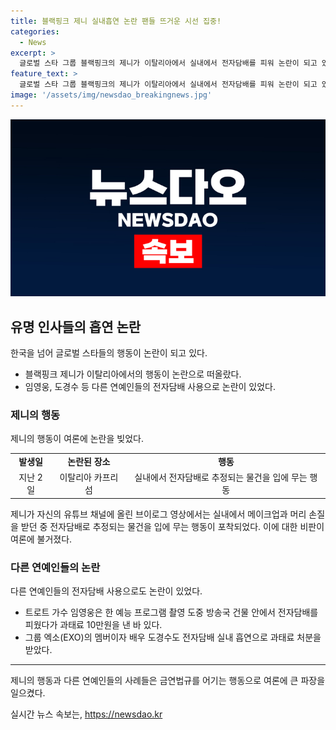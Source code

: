 ```yaml
---
title: 블랙핑크 제니 실내흡연 논란 팬들 뜨거운 시선 집중!
categories:
  - News
excerpt: >
  글로벌 스타 그룹 블랙핑크의 제니가 이탈리아에서 실내에서 전자담배를 피워 논란이 되고 있습니다. 이는 자신의 유튜브 채널에 올린 영상에 나온 장면으로, 관련 장면들은 현재 삭제된 상태입니다. 이에 대한 한 누리꾼은 주이탈리아 대한민국 대사관에 조사를 요청하는 민원을 올렸으며, 전자담배를 피운 것으로 인한 과태료 부과 사례 등과 연관지어 많은 관심과 논란을 불러일으키고 있습니다.
feature_text: >
  글로벌 스타 그룹 블랙핑크의 제니가 이탈리아에서 실내에서 전자담배를 피워 논란이 되고 있습니다. 이는 자신의 유튜브 채널에 올린 영상에 나온 장면으로, 관련 장면들은 현재 삭제된 상태입니다. 이에 대한 한 누리꾼은 주이탈리아 대한민국 대사관에 조사를 요청하는 민원을 올렸으며, 전자담배를 피운 것으로 인한 과태료 부과 사례 등과 연관지어 많은 관심과 논란을 불러일으키고 있습니다.
image: '/assets/img/newsdao_breakingnews.jpg'
---
```


<p><img src="/assets/img/newsdao_breakingnews.jpg" alt="firstkoreanews 속보" /></p>

<h2 data-ke-size="size26">유명 인사들의 흡연 논란</h2>

<p data-ke-size="size16">한국을 넘어 글로벌 스타들의 행동이 논란이 되고 있다.</p>

<ul>
    <li>블랙핑크 제니가 이탈리아에서의 행동이 논란으로 떠올랐다.</li>
    <li>임영웅, 도경수 등 다른 연예인들의 전자담배 사용으로 논란이 있었다.</li>
</ul>

<h3>제니의 행동</h3>

<p data-ke-size="size16">제니의 행동이 여론에 논란을 빚었다.</p>

<table>
    <tr>
        <td style="text-align: center; height: 17px;"><b>발생일</b></td>
        <td style="text-align: center; height: 17px;"><b>논란된 장소</b></td>
        <td style="text-align: center; height: 17px;"><b>행동</b></td>
    </tr>
    <tr>
        <td style="text-align: center; height: 17px;">지난 2일</td>
        <td style="text-align: center; height: 17px;">이탈리아 카프리섬</td>
        <td style="text-align: center; height: 17px;">실내에서 전자담배로 추정되는 물건을 입에 무는 행동</td>
    </tr>
</table>

<p data-ke-size="size16">제니가 자신의 유튜브 채널에 올린 브이로그 영상에서는 실내에서 메이크업과 머리 손질을 받던 중 전자담배로 추정되는 물건을 입에 무는 행동이 포착되었다. 이에 대한 비판이 여론에 불거졌다.</p>

<h3>다른 연예인들의 논란</h3>

<p data-ke-size="size16">다른 연예인들의 전자담배 사용으로도 논란이 있었다.</p>

<ul>
    <li>트로트 가수 임영웅은 한 예능 프로그램 촬영 도중 방송국 건물 안에서 전자담배를 피웠다가 과태료 10만원을 낸 바 있다.</li>
    <li>그룹 엑소(EXO)의 멤버이자 배우 도경수도 전자담배 실내 흡연으로 과태료 처분을 받았다.</li>
</ul>

<hr>

<p data-ke-size="size16">제니의 행동과 다른 연예인들의 사례들은 금연법규를 어기는 행동으로 여론에 큰 파장을 일으켰다.</p>
실시간 뉴스 속보는, <a href="https://newsdao.kr" rel="dofollow">https://newsdao.kr</a>


